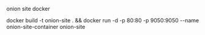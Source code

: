 onion site docker 


docker build -t onion-site . && docker run -d -p 80:80 -p 9050:9050 --name onion-site-container onion-site 
